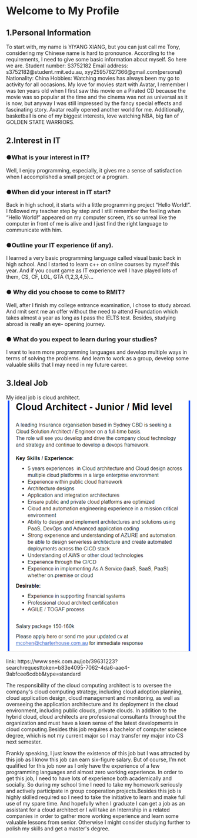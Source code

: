 # Welcome to My Profile





## 1.Personal Information
<p>To start with, my name is YIYANG XIANG, but you can just call me Tony, considering my Chinese name is hard to pronounce. According to the requirements, I need to give some basic information about myself. So here we are.
Student number: S3752182
Email address: s3752182@student.rmit.edu.au,
xyy25957627366@gmail.com(personal)
Nationality: China
Hobbies: 
Watching movies has always been my go to activity for all occasions. My love for movies start with Avatar, I remember I was ten years old when I first saw this movie on a Pirated CD because the movie was so popular at the time and the cinema was not as universal as it is now, but anyway I was still impressed by the fancy special effects and fascinating story. Avatar really opened another world for me. Additionally, basketball is one of my biggest interests, love watching NBA, big fan of GOLDEN STATE WARRIORS.


<h2>2.Interest in IT </h2>
<h3>
●What is your interest in IT?
 </h3>
 <p> 
Well, I enjoy programming, especially, it gives me a sense of satisfaction when I accomplished a small project or a program.  
</p>
<h3>
●When did your interest in IT start? 
  </h3>
<p> 
Back in high school, it starts with a little programming  project “Hello World!”. I followed my teacher step by step and I still remember the feeling when “Hello World!” appeared on my computer screen, it’s so unreal like the computer in front of me is alive and I just find the right language to communicate with him.
</p>
<h3>
●Outline your IT experience (if any).
</h3>
<p>
I learned a very basic programming language called visual basic back in high school. And I started to learn c++ on online courses by myself this year. And if you count game as IT experience well I have played lots of them, CS, CF, LOL, GTA (1,2,3,4,5)…
</p>
<h3>
● Why did you choose to come to RMIT?
</h3>
<p>
Well, after I finish my college entrance examination, I chose to study abroad. And rmit sent me an offer without the need to attend Foundation which takes almost a year as long as I pass the IELTS test. Besides, studying abroad is really an eye- opening journey.
</p>
<h3>
● What do you expect to learn during your studies?
</h3>
<p>
I want to learn more programming languages and develop multiple  ways in terms of solving the problems. And learn to work as a group, develop some valuable skills that  I may need in my future career.
</p>


## 3.Ideal Job
<p>
 My ideal job is cloud architect.
<img src="CA.PNG" alt="ca" >
 </p>
<p> 
link: https://www.seek.com.au/job/39631223?searchrequesttoken=b83e4095-7062-4da6-aae4-9abfcee6cdbb&type=standard
</p>
<p>
The responsibility of the cloud computing architect is to oversee the company's cloud computing strategy, including cloud adoption planning, cloud application design, cloud management and monitoring, as well as overseeing the application architecture and its deployment in the cloud environment, including public clouds, private clouds. In addition to the hybrid cloud, cloud architects are professional consultants throughout the organization and must have a keen sense of the latest developments in cloud computing.Besides this job requires a bachelor of  computer science degree, which is not my current major so I may transfer my major into CS next semester. 

Frankly speaking, I just know the existence of this job but I was attracted by this job as I know this job can earn six-figure salary. But of course, I’m not qualified for this job now as I only have the experience of a few programming languages and almost zero working experience. In order to get this job, I need to have lots of experience both academically and socially. 
So during my school time I need to take my homework seriously and actively participate in group cooperation projects.Besides this job is highly skilled required so I need to take the initiative to learn and make full use of my spare time. And hopefully when I graduate I can get a job as an assistant for a cloud architect or I will take an Internship in a  related companies in order to gather more working experience and learn some valuable lessons from senior. Otherwise I might consider studying further to polish my skills and get a master's degree.

 </p>





